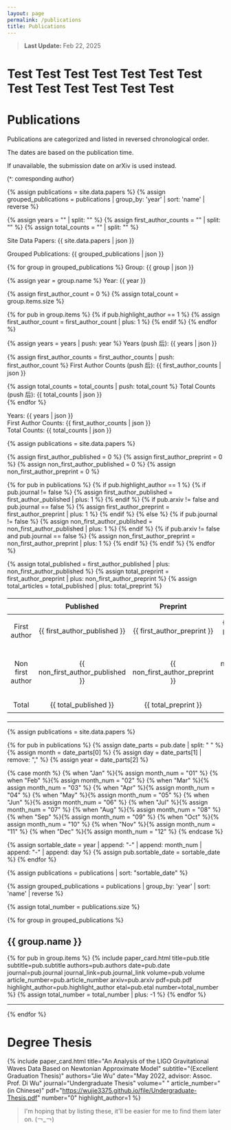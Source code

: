 ```yaml
---
layout: page
permalink: /publications
title: Publications
---
```


<style>
  @font-face {
    font-family: 'ARIAL';
    src: url('/assets/fonts/ARIAL.TTF') format('truetype');
  }
  @font-face {
    font-family: 'ARIALBD';
    src: url('/assets/fonts/ARIALBD.TTF') format('truetype');
  }
  /* li {
    font-family: 'times', serif;
  } */
  /* li {
    font-family: 'ARIALBD', serif;
    font-size: 20px;
  } */
  /* body {
    font-family: 'ARIAL', serif;
  } */
table {
    width: 100%;
    border-collapse: collapse;
    margin: 20px 0;
    text-align: center;
}

th, td {
    border: 0px solid black;
    padding: 8px;
}

th {
    border-top: 1.5px solid black;
    border-bottom: 1.5px solid black; /* 顶部线 */
}

tr:last-child td {
    border-bottom: 1.5px solid black; /* 底部线 */
}
</style>

> **Last Update:** Feb 22, 2025

# Test Test Test Test Test Test Test Test Test Test Test Test Test

# Publications

<p style="text-indent: 0;">Publications are categorized and listed in reversed chronological order.</p>

<p style="text-indent: 0;">The dates are based on the publication time.</p>

<p style="text-indent: 0;">If unavailable, the submission date on arXiv is used instead.</p>

<p style="text-indent: 0; font-family: 'ARIAL';">(*: corresponding author)</p>

<!-- ================================================================================================= -->
<!-- 统计图和表格 -->

{% assign publications = site.data.papers %}
{% assign grouped_publications = publications | group_by: 'year' | sort: 'name' | reverse %}

{% assign years = "" | split: "" %}
{% assign first_author_counts = "" | split: "" %}
{% assign total_counts = "" | split: "" %}

<!-- 打印 site.data.papers -->
Site Data Papers: {{ site.data.papers | json }}<br>

<!-- 打印 grouped_publications -->
Grouped Publications: {{ grouped_publications | json }}<br>

{% for group in grouped_publications %}
  Group: {{ group | json }}<br>

  {% assign year = group.name %}
  Year: {{ year }}<br>

  {% assign first_author_count = 0 %}
  {% assign total_count = group.items.size %}

  {% for pub in group.items %}
    {% if pub.highlight_author == 1 %}
      {% assign first_author_count = first_author_count | plus: 1 %}
    {% endif %}
  {% endfor %}

  {% assign years = years | push: year %}
  Years (push 后): {{ years | json }}<br>

  {% assign first_author_counts = first_author_counts | push: first_author_count %}
  First Author Counts (push 后): {{ first_author_counts | json }}<br>

  {% assign total_counts = total_counts | push: total_count %}
  Total Counts (push 后): {{ total_counts | json }}<br>
{% endfor %}

<!-- 最终输出 -->
Years: {{ years | json }}<br>
First Author Counts: {{ first_author_counts | json }}<br>
Total Counts: {{ total_counts | json }}<br>

<script src="https://cdn.jsdelivr.net/npm/chart.js"></script>
<canvas id="myChart" style="height: 400px;"></canvas>

<script>
  function createBarChart(labels, data1, data2) {
    console.log("Initializing chart...");

    // 确保数据是数组
    // if (!Array.isArray(labels)) labels = [labels];
    // if (!Array.isArray(data1)) data1 = [data1];
    // if (!Array.isArray(data2)) data2 = [data2];

    var ctx = document.getElementById('myChart').getContext('2d');
    var myChart = new Chart(ctx, {
      type: 'bar',
      data: {
        labels: labels,
        datasets: [{
          label: 'First author',
          data: data1,
          backgroundColor: 'rgba(54, 162, 235, 0.8)',
        },
        {
          label: 'Total',
          data: data2,
          backgroundColor: 'rgba(255, 159, 64, 0.8)',
        }]
      },
      options: {
        responsive: true,
        scales: {
          y: {
            beginAtZero: true,
            ticks: {
              stepSize: 1,
              callback: function(value) {
                return Number.isInteger(value) ? value : null;
              }
            },
            title: {
              display: true,
              text: 'Number'
            }
          },
          x: {
            title: {
              display: true,
              text: 'Year'
            }
          }
        }
      }
    });
  }

  // 从 Liquid 中获取数据
  var years = {{ years | json }};
  var firstAuthorCounts = {{ first_author_counts | json }};
  var totalCounts = {{ total_counts | json }};

  // 调用函数生成图表
  createBarChart(years, firstAuthorCounts, totalCounts);
</script>


<!-- =============================================================================================== -->
<!-- 表格 -->
<!-- ----------------------------------------------------------------------------------------------- -->

<!-- |                  | Published | Preprint | Total |
|:----------------:|:---------:|:--------:|:-----:|
|  First author    |     4     |    2     |   6   |
| Non first author |     1     |    0     |   1   |
| Total            |     5     |    2     |   7   | -->


{% assign publications = site.data.papers %}

{% assign first_author_published = 0 %}
{% assign first_author_preprint = 0 %}
{% assign non_first_author_published = 0 %}
{% assign non_first_author_preprint = 0 %}

{% for pub in publications %}
  {% if pub.highlight_author == 1 %}
    {% if pub.journal != false %}
      {% assign first_author_published = first_author_published | plus: 1 %}
    {% endif %}
    {% if pub.arxiv != false and pub.journal == false %}
      {% assign first_author_preprint = first_author_preprint | plus: 1 %}
    {% endif %}
  {% else %}
    {% if pub.journal != false %}
      {% assign non_first_author_published = non_first_author_published | plus: 1 %}
    {% endif %}
    {% if pub.arxiv != false and pub.journal == false %}
      {% assign non_first_author_preprint = non_first_author_preprint | plus: 1 %}
    {% endif %}
  {% endif %}
{% endfor %}

{% assign total_published = first_author_published | plus: non_first_author_published %}
{% assign total_preprint = first_author_preprint | plus: non_first_author_preprint %}
{% assign total_articles = total_published | plus: total_preprint %}

<table>
  <thead>
    <tr>
      <th></th>
      <th>Published</th>
      <th>Preprint</th>
      <th>Total</th>
    </tr>
  </thead>
  <tbody>
    <tr>
      <td>First author</td>
      <td>{{ first_author_published }}</td>
      <td>{{ first_author_preprint }}</td>
      <td>{{ first_author_published | plus: first_author_preprint }}</td>
    </tr>
    <tr>
      <td>Non first author</td>
      <td>{{ non_first_author_published }}</td>
      <td>{{ non_first_author_preprint }}</td>
      <td>{{ non_first_author_published | plus: non_first_author_preprint }}</td>
    </tr>
    <tr>
      <td>Total</td>
      <td>{{ total_published }}</td>
      <td>{{ total_preprint }}</td>
      <td>{{ total_articles }}</td>
    </tr>
  </tbody>
</table>

<!-- =============================================================================================== -->
<!-- 文章 -->
<!-- ----------------------------------------------------------------------------------------------- -->
---
<!-- {% for year_data in site.data.papers %}
  <h2>{{ year_data.year }}</h2>
  <hr>
{% endfor %}

{% if site.data.papers %}
  <p>YAML data loaded successfully!</p>
{% else %}
  <p>YAML data not loaded.</p>
{% endif %} -->

{% assign publications = site.data.papers %}

<!-- 转换日期为可排序格式 -->
{% for pub in publications %}
  {% assign date_parts = pub.date | split: " " %}
  {% assign month = date_parts[0] %}
  {% assign day = date_parts[1] | remove: "," %}
  {% assign year = date_parts[2] %}

  {% case month %}
    {% when "Jan" %}{% assign month_num = "01" %}
    {% when "Feb" %}{% assign month_num = "02" %}
    {% when "Mar" %}{% assign month_num = "03" %}
    {% when "Apr" %}{% assign month_num = "04" %}
    {% when "May" %}{% assign month_num = "05" %}
    {% when "Jun" %}{% assign month_num = "06" %}
    {% when "Jul" %}{% assign month_num = "07" %}
    {% when "Aug" %}{% assign month_num = "08" %}
    {% when "Sep" %}{% assign month_num = "09" %}
    {% when "Oct" %}{% assign month_num = "10" %}
    {% when "Nov" %}{% assign month_num = "11" %}
    {% when "Dec" %}{% assign month_num = "12" %}
  {% endcase %}

  {% assign sortable_date = year | append: "-" | append: month_num | append: "-" | append: day %}
  {% assign pub.sortable_date = sortable_date %}
{% endfor %}

<!-- 按 sortable_date 排序 -->
{% assign publications = publications | sort: "sortable_date"  %}

<!-- 按年份分组 -->
{% assign grouped_publications = publications | group_by: 'year' | sort: 'name' | reverse %}

{% assign total_number = publications.size %}

{% for group in grouped_publications %}
## {{ group.name }}

{% for pub in group.items %}
  {% include paper_card.html 
  title=pub.title 
  subtitle=pub.subtitle 
  authors=pub.authors 
  date=pub.date 
  journal=pub.journal 
  journal_link=pub.journal_link 
  volume=pub.volume 
  article_number=pub.article_number 
  arxiv=pub.arxiv 
  pdf=pub.pdf 
  highlight_author=pub.highlight_author 
  etal=pub.etal 
  number=total_number %}
  {% assign total_number = total_number | plus: -1 %}
{% endfor %}
<hr>
{% endfor %}

<!-- =============================================================================================== -->
<!-- 学位论文 -->
<!-- ----------------------------------------------------------------------------------------------- -->
# Degree Thesis

{% include paper_card.html
  title="An Analysis of the LIGO Gravitational Waves Data Based on Newtonian Approximate Model"
  subtitle="(Excellent Graduation Thesis)"
  authors="Jie Wu"
  date="May 2022, advisor: Assoc. Prof. Di Wu"
  journal="Undergraduate Thesis"
  volume=" "
  article_number="(in Chinese)"
  pdf="https://wujie3375.github.io/file/Undergraduate-Thesis.pdf"
  number="0"
  highlight_author=1
%}
> I'm hoping that by listing these, it'll be easier for me to find them later on. (￢_￢)